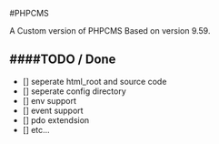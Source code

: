 #PHPCMS

A Custom version of PHPCMS Based on version 9.59.

####TODO / Done
------------

- [] seperate html_root and source code
- [] seperate config directory
- [] env support
- [] event support
- [] pdo extendsion
- [] etc...